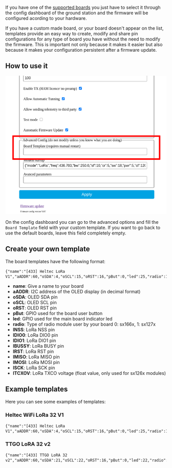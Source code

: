 If you have one of the [supported boards](https://github.com/G4lile0/tinyGS/wiki/Ground-Station-configuration#current-available-boards) you just have to select it through the config dashboard of the ground station and the firmware will be configured acording to your hardware.

If you have a custom made board, or your board doesn't appear on the list, templates provide an easy way to create, modify and share pin configurations for any type of board you have without the need to modify the firmware. This is important not only because it makes it easier but also because it makes your configuration persistent after a firmware update.

## How to use it 

![](images/board_template.png)

On the config dashboard you can go to the advanced options and fill the `Board Template` field with your custom template. If you want to go back to use the default boards, leave this field completely empty.

## Create your own template
The board templates have the following format:

```
{"name":"[433] Heltec LoRa V1","aADDR":60,"oSDA":4,"oSCL":15,"oRST":16,"pBut":0,"led":25,"radio":1,"lNSS":18,"lDIO0":26,"lDIO1":12,"lBUSSY":0,"lRST":14,"lMISO":19,"lMOSI":27,"lSCK":5,"lTCXOV":0.0}
```

  * **name**: Give a name to your board
  * **aADDR**: I2C address of the OLED display (in decimal format)
  * **oSDA**: OLED SDA pin
  * **oSCL**: OLED SCL pin
  * **oRST**: OLED RST pin
  * **pBut**: GPIO used for the board user button
  * **led**: GPIO used for the main board indicator led
  * **radio**: Type of radio module user by your board 0: sx166x, 1: sx127x
  * **lNSS**: LoRa NSS pin
  * **lDIO0**: LoRa DIO0 pin
  * **lDIO1**: LoRa DIO1 pin
  * **lBUSSY**: LoRa BUSY pin
  * **lRST**: LoRa RST pin
  * **lMISO**: LoRa MISO pin
  * **lMOSI**: LoRa MOSI pin
  * **lSCK**: LoRa SCK pin
  * **lTCXOV**: LoRa TXCO voltage (float value, only used for sx126x modules)

## Example templates
Here you can see some examples of templates:

### Heltec WiFi LoRa 32 V1
```
{"name":"[433] Heltec LoRa V1","aADDR":60,"oSDA":4,"oSCL":15,"oRST":16,"pBut":0,"led":25,"radio":1,"lNSS":18,"lDIO0":26,"lDIO1":12,"lBUSSY":0,"lRST":14,"lMISO":19,"lMOSI":27,"lSCK":5,"lTCXOV":0.0}
```

### TTGO LoRA 32 v2
```
{"name":"[433] TTGO LoRA 32 v2","aADDR":60,"oSDA":21,"oSCL":22,"oRST":16,"pBut":0,"led":22,"radio":1,"lNSS":18,"lDIO0":26,"lDIO1":33,"lBUSSY":0,"lRST":14,"lMISO":19,"lMOSI":27,"lSCK":5,"lTCXOV":0.0}
```
